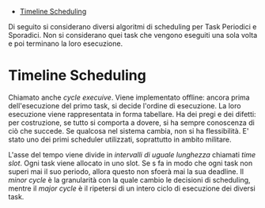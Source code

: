 - [Timeline Scheduling](#timeline-scheduling)

Di seguito si considerano diversi algoritmi di scheduling per Task Periodici e Sporadici. Non si considerano quei task che vengono eseguiti una sola volta e poi terminano la loro esecuzione.

# Timeline Scheduling
Chiamato anche *cycle execuive*. Viene implementato offline: ancora prima dell'esecuzione del primo task, si decide l'ordine di esecuzione. La loro esecuzione viene rappresentata in forma tabellare. Ha dei pregi e dei difetti: per costruzione, se tutto si comporta a dovere, si ha sempre conoscenza di ciò che succede. Se qualcosa nel sistema cambia, non si ha flessibilità. E' stato uno dei primi scheduler utilizzati, soprattutto in ambito militare.

L'asse del tempo viene divide in *intervalli di uguale lunghezza* chiamati *time slot*. Ogni task viene allocato in uno slot. Se s fa in modo che ogni task non superi mai il suo periodo, allora questo non sfoerà mai la sua  deadline. Il *minor cycle* è la granularità con la quale cambio le decisioni di scheduling, mentre il *major cycle* è il ripetersi di un intero ciclo di esecuzione dei diversi task.